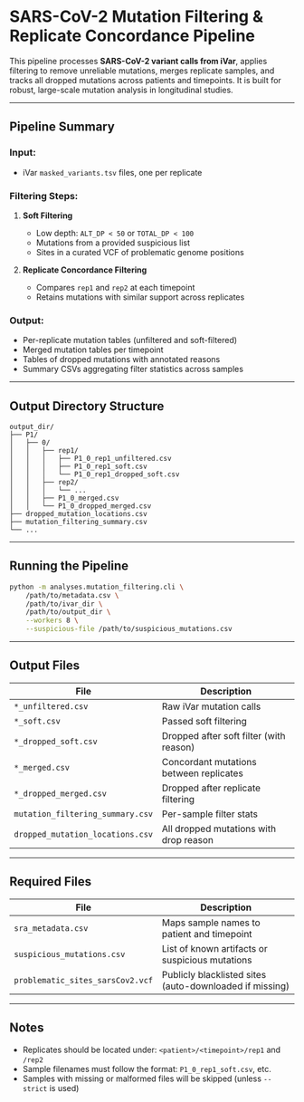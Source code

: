 # SARS-CoV-2 Mutation Filtering & Replicate Concordance Pipeline

This pipeline processes **SARS-CoV-2 variant calls from iVar**, applies filtering to remove unreliable mutations, merges replicate samples, and tracks all dropped mutations across patients and timepoints. It is built for robust, large-scale mutation analysis in longitudinal studies.

---

## Pipeline Summary

### Input:

* iVar `masked_variants.tsv` files, one per replicate

### Filtering Steps:

1. **Soft Filtering**

   * Low depth: `ALT_DP < 50` or `TOTAL_DP < 100`
   * Mutations from a provided suspicious list
   * Sites in a curated VCF of problematic genome positions
2. **Replicate Concordance Filtering**

   * Compares `rep1` and `rep2` at each timepoint
   * Retains mutations with similar support across replicates

### Output:

* Per-replicate mutation tables (unfiltered and soft-filtered)
* Merged mutation tables per timepoint
* Tables of dropped mutations with annotated reasons
* Summary CSVs aggregating filter statistics across samples

---

## Output Directory Structure

```
output_dir/
├── P1/
│   ├── 0/
│   │   ├── rep1/
│   │   │   ├── P1_0_rep1_unfiltered.csv
│   │   │   ├── P1_0_rep1_soft.csv
│   │   │   └── P1_0_rep1_dropped_soft.csv
│   │   ├── rep2/
│   │   │   └── ...
│   │   ├── P1_0_merged.csv
│   │   └── P1_0_dropped_merged.csv
├── dropped_mutation_locations.csv
├── mutation_filtering_summary.csv
└── ...
```

---

## Running the Pipeline

```bash
python -m analyses.mutation_filtering.cli \
    /path/to/metadata.csv \
    /path/to/ivar_dir \
    /path/to/output_dir \
    --workers 8 \
    --suspicious-file /path/to/suspicious_mutations.csv
```

---

## Output Files

| File                             | Description                             |
| -------------------------------- | --------------------------------------- |
| `*_unfiltered.csv`               | Raw iVar mutation calls                 |
| `*_soft.csv`                     | Passed soft filtering                   |
| `*_dropped_soft.csv`             | Dropped after soft filter (with reason) |
| `*_merged.csv`                   | Concordant mutations between replicates |
| `*_dropped_merged.csv`           | Dropped after replicate filtering       |
| `mutation_filtering_summary.csv` | Per-sample filter stats                 |
| `dropped_mutation_locations.csv` | All dropped mutations with drop reason  |

---

## Required Files

| File                             | Description                                             |
| -------------------------------- | ------------------------------------------------------- |
| `sra_metadata.csv`               | Maps sample names to patient and timepoint              |
| `suspicious_mutations.csv`       | List of known artifacts or suspicious mutations         |
| `problematic_sites_sarsCov2.vcf` | Publicly blacklisted sites (auto-downloaded if missing) |

---

## Notes

* Replicates should be located under: `<patient>/<timepoint>/rep1` and `/rep2`
* Sample filenames must follow the format: `P1_0_rep1_soft.csv`, etc.
* Samples with missing or malformed files will be skipped (unless `--strict` is used)
